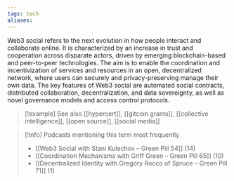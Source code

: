 ```yaml
---
tags: tech
aliases:
---
```


Web3 social refers to the next evolution in how people interact and collaborate online. It is characterized by an increase in trust and cooperation across disparate actors, driven by emerging blockchain-based and peer-to-peer technologies. The aim is to enable the coordination and incentivization of services and resources in an open, decentralized network, where users can securely and privacy-preserving manage their own data. The key features of Web3 social are automated social contracts, distributed collaboration, decentralization, and data sovereignty, as well as novel governance models and access control protocols.

> [!example] See also
> [[hypercert]], [[gitcoin grants]], [[collective intelligence]], [[open source]], [[social media]]

> [!info] Podcasts mentioning this term most frequently
> * [[Web3 Social with Stani Kulechov – Green Pill 54]] (14)
> * [[Coordination Mechanisms with Griff Green – Green Pill 65]] (10)
> * [[Decentralized Identity with Gregory Rocco of Spruce – Green Pill 71]] (1)
